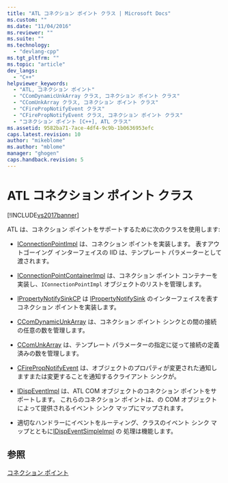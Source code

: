 ```yaml
---
title: "ATL コネクション ポイント クラス | Microsoft Docs"
ms.custom: ""
ms.date: "11/04/2016"
ms.reviewer: ""
ms.suite: ""
ms.technology: 
  - "devlang-cpp"
ms.tgt_pltfrm: ""
ms.topic: "article"
dev_langs: 
  - "C++"
helpviewer_keywords: 
  - "ATL, コネクション ポイント"
  - "CComDynamicUnkArray クラス, コネクション ポイント クラス"
  - "CComUnkArray クラス, コネクション ポイント クラス"
  - "CFirePropNotifyEvent クラス"
  - "CFirePropNotifyEvent クラス, コネクション ポイント クラス"
  - "コネクション ポイント [C++], ATL クラス"
ms.assetid: 9582ba71-7ace-4df4-9c9b-1b0636953efc
caps.latest.revision: 10
author: "mikeblome"
ms.author: "mblome"
manager: "ghogen"
caps.handback.revision: 5
---
```

# ATL コネクション ポイント クラス
[!INCLUDE[vs2017banner](../assembler/inline/includes/vs2017banner.md)]

ATL は、コネクション ポイントをサポートするために次のクラスを使用します:  
  
-   [IConnectionPointImpl](../Topic/IConnectionPointImpl%20Class.md) は、コネクション ポイントを実装します。  表すアウトゴーイング インターフェイスの IID は、テンプレート パラメーターとして渡されます。  
  
-   [IConnectionPointContainerImpl](../Topic/IConnectionPointContainerImpl%20Class.md) は、コネクション ポイント コンテナーを実装し、`IConnectionPointImpl` オブジェクトのリストを管理します。  
  
-   [IPropertyNotifySinkCP](../atl/reference/ipropertynotifysinkcp-class.md) は [IPropertyNotifySink](http://msdn.microsoft.com/library/windows/desktop/ms692638) のインターフェイスを表すコネクション ポイントを実装します。  
  
-   [CComDynamicUnkArray](../Topic/CComDynamicUnkArray%20Class.md) は、コネクション ポイント シンクとの間の接続の任意の数を管理します。  
  
-   [CComUnkArray](../atl/reference/ccomunkarray-class.md) は、テンプレート パラメーターの指定に従って接続の定義済みの数を管理します。  
  
-   [CFirePropNotifyEvent](../Topic/CFirePropNotifyEvent%20Class.md) は、オブジェクトのプロパティが変更された通知しますまたは変更することを通知するクライアント シンクが。  
  
-   [IDispEventImpl](../atl/reference/idispeventimpl-class.md) は、ATL COM オブジェクトのコネクション ポイントをサポートします。  これらのコネクション ポイントは、の COM オブジェクトによって提供されるイベント シンク マップにマップされます。  
  
-   適切なハンドラーにイベントをルーティング、クラスのイベント シンク マップとともに[IDispEventSimpleImpl](../atl/reference/idispeventsimpleimpl-class.md) の 処理は機能します。  
  
## 参照  
 [コネクション ポイント](../atl/atl-connection-points.md)